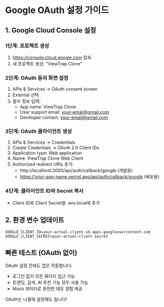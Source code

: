 # Google OAuth 설정 가이드

## 1. Google Cloud Console 설정

### 1단계: 프로젝트 생성
1. https://console.cloud.google.com 접속
2. 새 프로젝트 생성: "ViewTrap Clone"

### 2단계: OAuth 동의 화면 설정
1. APIs & Services → OAuth consent screen
2. External 선택
3. 필수 정보 입력:
   - App name: ViewTrap Clone
   - User support email: your-email@gmail.com
   - Developer contact: your-email@gmail.com

### 3단계: OAuth 클라이언트 생성
1. APIs & Services → Credentials
2. Create Credentials → OAuth 2.0 Client IDs
3. Application type: Web application
4. Name: ViewTrap Clone Web Client
5. Authorized redirect URIs 추가:
   - http://localhost:3000/api/auth/callback/google (개발용)
   - https://your-app-name.vercel.app/api/auth/callback/google (배포용)

### 4단계: 클라이언트 ID와 Secret 복사
- Client ID와 Client Secret을 .env.local에 추가

## 2. 환경 변수 업데이트

```env
GOOGLE_CLIENT_ID=your-actual-client-id.apps.googleusercontent.com
GOOGLE_CLIENT_SECRET=your-actual-client-secret
```

## 빠른 테스트 (OAuth 없이)

OAuth 설정 전에도 앱은 작동합니다:
- 로그인 없이 모든 페이지 접근 가능
- 트렌딩, 검색, AI 추천 기능 모두 사용 가능
- Mock 데이터로 완전한 데모 경험 제공

OAuth는 나중에 설정해도 됩니다!
